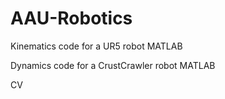 # AAU-Robotics
Kinematics code for a UR5 robot MATLAB

Dynamics code for a CrustCrawler robot MATLAB

CV
